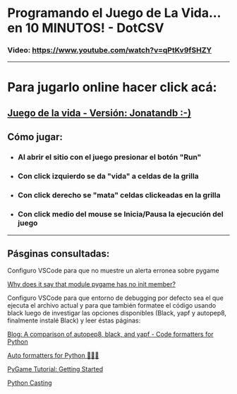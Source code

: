 # Programando el Juego de La Vida... en 10 MINUTOS! - DotCSV

### Video: <a href="https://www.youtube.com/watch?v=qPtKv9fSHZY" target="_blank">https://www.youtube.com/watch?v=qPtKv9fSHZY</a>

---

# Para jugarlo online hacer click acá:

## <a href="https://repl.it/@Jonatandb/DotCSV-Juego-de-la-vida-Jonatandb" target="_blank">Juego de la vida - Versión: Jonatandb :-)</a>

## Cómo jugar:

- ### Al abrir el sitio con el juego presionar el botón "Run"

- ### Con click izquierdo se da "vida" a celdas de la grilla

- ### Con click derecho se "mata" celdas clickeadas en la grilla

- ### Con click medio del mouse se Inicia/Pausa la ejecución del juego

---

## Pásginas consultadas:

Configuro VSCode para que no muestre un alerta erronea sobre pygame

<a href="https://stackoverflow.com/questions/50569453/why-does-it-say-that-module-pygame-has-no-init-member" target="_blank">Why does it say that module pygame has no init member?</a>

Configuro VSCode para que entorno de debugging por defecto sea el que ejecuta el archivo actual y para que también formatee el código usando black luego de investigar las opciones disponibles (Black, yapf y autopep8, finalmente instalé Black) y leer éstas páginas:

<a href="https://www.reddit.com/r/Python/comments/8oqy03/blog_a_comparison_of_autopep8_black_and_yapf_code/" target="_blank">Blog: A comparison of autopep8, black, and yapf - Code formatters for Python</a>

<a href="https://medium.com/3yourmind/auto-formatters-for-python-8925065f9505" target="_blank">Auto formatters for Python 👨‍💻🤖</a>

<a href="https://nerdparadise.com/programming/pygame/part1" target="_blank">PyGame Tutorial: Getting Started</a>

<a href="https://www.w3schools.com/python/python_casting.asp" target="_blank">Python Casting</a>
